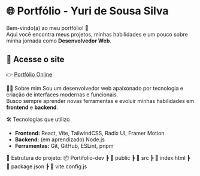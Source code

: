 # 🌐 Portfólio - Yuri de Sousa Silva

Bem-vindo(a) ao meu portfólio! 🎉  
Aqui você encontra meus projetos, minhas habilidades e um pouco sobre minha jornada como **Desenvolvedor Web**.  


## 🔗 Acesse o site
👉 [Portfólio Online](https://yurihbo.github.io/Portifolio-dev/)


👨‍💻 Sobre mim
Sou um desenvolvedor web apaixonado por tecnologia e criação de interfaces modernas e funcionais.  
Busco sempre aprender novas ferramentas e evoluir minhas habilidades em **frontend** e **backend**.  


🛠️ Tecnologias que utilizo
- **Frontend:** React, Vite, TailwindCSS, Radix UI, Framer Motion  
- **Backend:** (em aprendizado) Node.js  
- **Ferramentas:** Git, GitHub, ESLint, pnpm  


📂 Estrutura do projeto:
📦 Portifolio-dev
┣ 📂 public
┣ 📂 src
┣ 📜 index.html
┣ 📜 package.json
┣ 📜 vite.config.js
